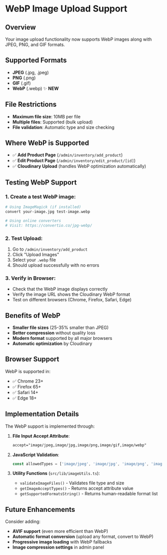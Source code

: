 # WebP Image Upload Support

## Overview
Your image upload functionality now supports WebP images along with JPEG, PNG, and GIF formats.

## Supported Formats
- **JPEG** (.jpg, .jpeg)
- **PNG** (.png)
- **GIF** (.gif)
- **WebP** (.webp) ✨ **NEW**

## File Restrictions
- **Maximum file size**: 10MB per file
- **Multiple files**: Supported (bulk upload)
- **File validation**: Automatic type and size checking

## Where WebP is Supported
- ✅ **Add Product Page** (`/admin/inventory/add_product`)
- ✅ **Edit Product Page** (`/admin/inventory/edit_product/[id]`)
- ✅ **Cloudinary Upload** (handles WebP optimization automatically)

## Testing WebP Support

### 1. Create a test WebP image:
```bash
# Using ImageMagick (if installed)
convert your-image.jpg test-image.webp

# Using online converters
# Visit: https://convertio.co/jpg-webp/
```

### 2. Test Upload:
1. Go to `/admin/inventory/add_product`
2. Click "Upload Images"
3. Select your `.webp` file
4. Should upload successfully with no errors

### 3. Verify in Browser:
- Check that the WebP image displays correctly
- Verify the image URL shows the Cloudinary WebP format
- Test on different browsers (Chrome, Firefox, Safari, Edge)

## Benefits of WebP
- **Smaller file sizes** (25-35% smaller than JPEG)
- **Better compression** without quality loss
- **Modern format** supported by all major browsers
- **Automatic optimization** by Cloudinary

## Browser Support
WebP is supported in:
- ✅ Chrome 23+
- ✅ Firefox 65+
- ✅ Safari 14+
- ✅ Edge 18+

## Implementation Details
The WebP support is implemented through:

1. **File Input Accept Attribute**:
   ```html
   accept="image/jpeg,image/jpg,image/png,image/gif,image/webp"
   ```

2. **JavaScript Validation**:
   ```javascript
   const allowedTypes = ['image/jpeg', 'image/jpg', 'image/png', 'image/gif', 'image/webp']
   ```

3. **Utility Functions** (`src/lib/imageUtils.ts`):
   - `validateImageFiles()` - Validates file type and size
   - `getImageAcceptTypes()` - Returns accept attribute value
   - `getSupportedFormatsString()` - Returns human-readable format list

## Future Enhancements
Consider adding:
- **AVIF support** (even more efficient than WebP)
- **Automatic format conversion** (upload any format, convert to WebP)
- **Progressive image loading** with WebP fallbacks
- **Image compression settings** in admin panel
